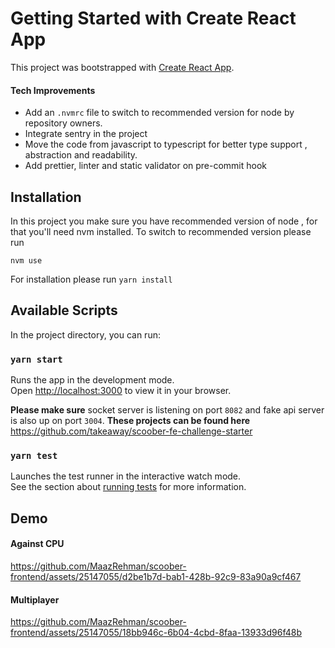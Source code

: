 # Getting Started with Create React App

This project was bootstrapped with [Create React App](https://github.com/facebook/create-react-app).


#### Tech Improvements

- Add an `.nvmrc` file to switch to recommended version for node by repository owners.
- Integrate sentry in the project
- Move the code from javascript to typescript for better type support , abstraction and readability.
- Add prettier, linter and static validator on pre-commit hook

## Installation
In this project you make sure you have recommended version of node , for that you'll need nvm installed.
To switch to recommended version please run 

`nvm use`

For installation please run
`yarn install` 

## Available Scripts

In the project directory, you can run:

### `yarn start`

Runs the app in the development mode.\
Open [http://localhost:3000](http://localhost:3000) to view it in your browser.

**Please make sure** socket server is listening on port `8082` and fake api server is also up on port `3004`. 
**These projects can be found here**
https://github.com/takeaway/scoober-fe-challenge-starter

### `yarn test`

Launches the test runner in the interactive watch mode.\
See the section about [running tests](https://facebook.github.io/create-react-app/docs/running-tests) for more information.

## Demo
#### Against CPU

https://github.com/MaazRehman/scoober-frontend/assets/25147055/d2be1b7d-bab1-428b-92c9-83a90a9cf467

#### Multiplayer 

https://github.com/MaazRehman/scoober-frontend/assets/25147055/18bb946c-6b04-4cbd-8faa-13933d96f48b




